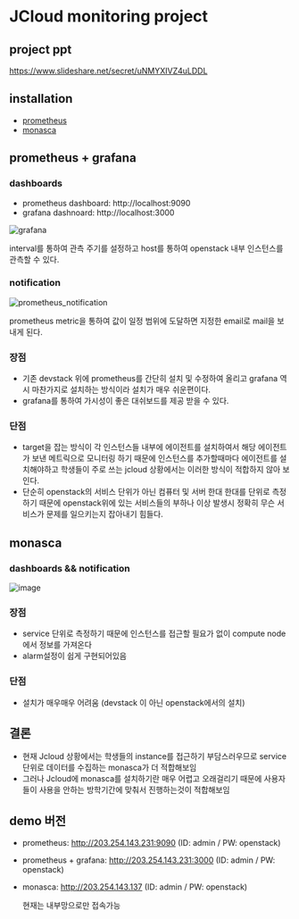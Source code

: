 # JCloud monitoring project

## project ppt
https://www.slideshare.net/secret/uNMYXIVZ4uLDDL

## installation
- [prometheus](https://github.com/tlstmdck/jcloud/tree/main/prometheus)
- [monasca](https://github.com/tlstmdck/jcloud/tree/main/monasca)

## prometheus + grafana
### dashboards
- prometheus dashboard: http://localhost:9090
- grafana dashnoard: http://localhost:3000

![grafana](https://user-images.githubusercontent.com/91930210/144961406-ad1e5697-0bb4-4dd8-a6f6-d9e69dac9aa7.PNG)

interval를 통하여 관측 주기를 설정하고 host를 통하여 openstack 내부 인스턴스를 관측할 수 있다.
### notification
![prometheus_notification](https://user-images.githubusercontent.com/91930210/144965230-fa8e8375-d623-4a2e-a150-8eb7c93e8a20.PNG)

prometheus metric을 통하여 값이 일정 범위에 도달하면 지정한 email로 mail을 보내게 된다.

### 장점

- 기존 devstack 위에 prometheus를 간단히 설치 및 수정하여 올리고 grafana 역시 마찬가지로 설치하는 방식이라 설치가 매우 쉬운편이다.
- grafana를 통하여 가시성이 좋은 대쉬보드를 제공 받을 수 있다.

### 단점

- target을 잡는 방식이 각 인스턴스들 내부에 에이전트를 설치하여서 해당 에이전트 가 보낸 메트릭으로 모니터링 하기 때문에
인스턴스를 추가할때마다 에이전트를 설치해야하고 학생들이 주로 쓰는 jcloud 상황에서는 이러한 방식이 적합하지 않아 보인다.
- 단순히 openstack의 서비스 단위가 아닌 컴퓨터 및 서버 한대 한대를 단위로 측정 하기 때문에 openstack위에 있는 서비스들의 부하나 이상 발생시 정확히 무슨 서비스가
문제를 일으키는지 잡아내기 힘들다.

## monasca
### dashboards && notification
![image](https://user-images.githubusercontent.com/91930210/145019139-c9c3e4ed-ddfb-4709-b5ef-a20a90f3952a.png)
### 장점
- service 단위로 측정하기 때문에 인스턴스를 접근할 필요가 없이 compute node에서 정보를 가져온다
- alarm설정이 쉽게 구현되어있음
### 단점
- 설치가 매우매우 어려움 (devstack 이 아닌 openstack에서의 설치)

## 결론
- 현재 Jcloud 상황에서는 학생들의 instance를 접근하기 부담스러우므로 service단위로 데이터를 수집하는 monasca가 더 적합해보임
- 그러나 Jcloud에 monasca를 설치하기란 매우 어렵고 오래걸리기 때문에 사용자들이 사용을 안하는 방학기간에 맞춰서 진행하는것이 적합해보임
## demo 버전
- prometheus: http://203.254.143.231:9090 (ID: admin / PW: openstack)
- prometheus + grafana: http://203.254.143.231:3000 (ID: admin / PW: openstack)
- monasca: http://203.254.143.137 (ID: admin / PW: openstack)
  
  현재는 내부망으로만 접속가능

